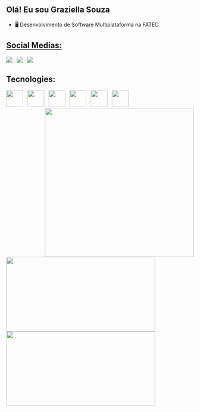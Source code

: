 

## Olá! Eu sou Graziella Souza

- 🖥️ Desenvolvimento de Software Multiplataforma na FATEC
<div>
  <a href="https://github.com/GraziiSouza">
</div>

## **Social Medias:**

<div>
  <a href="https://www.instagram.com/grazi_bjj/" target="_blank"><img src="https://img.shields.io/badge/Instagram-E4405F?style=for-the-badge&logo=instagram&logoColor=white"></a> &nbsp;
  <a href="https://www.linkedin.com/in/graziella-souza-28482326b/" target="_blank"><img src="https://img.shields.io/badge/LinkedIn-0077B5?style=for-the-badge&logo=linkedin&logoColor=white"></a> &nbsp;     
  <a href="mailto:graziisouza0127@gmail.com" targey="_blank"><img src="https://img.shields.io/badge/Gmail-D14836?style=for-the-badge&logo=gmail&logoColor=white"></a> &nbsp;
</div>

## Tecnologies:
<div>
  <img height=45 width=45 src="https://cdn.jsdelivr.net/gh/devicons/devicon@latest/icons/html5/html5-plain-wordmark.svg" /> &nbsp;
  <img height=45 width=45 src="https://cdn.jsdelivr.net/gh/devicons/devicon@latest/icons/css3/css3-plain-wordmark.svg" /> &nbsp;
  <img height=45 width=45 src="https://cdn.jsdelivr.net/gh/devicons/devicon@latest/icons/javascript/javascript-plain.svg" /> &nbsp;
  <img height=45 width=45 src="https://cdn.jsdelivr.net/gh/devicons/devicon@latest/icons/typescript/typescript-plain.svg" /> &nbsp;
  <img height=45 width=45 src="https://cdn.jsdelivr.net/gh/devicons/devicon@latest/icons/figma/figma-original.svg"/> &nbsp;
  <img height=45 width=45  src="https://cdn.jsdelivr.net/gh/devicons/devicon@latest/icons/canva/canva-original.svg" /> &nbsp;
</div>

<img align=right width=400 height=400 src="https://cdn.picrew.me/shareImg/org/202409/1911005_gF6qELNu.png"/>

<a href="https://github.com/grazisouza1/github-readme-stats">
  <img height=200 width=400 align=center src="https://github-readme-stats.vercel.app/api/top-langs?username=grazisouza1&layout=compact&langs_count=8&card_width=320&theme=react" />
</a>

  
<a href="https://github.com/grazisouza1/github-readme-stats">
  <img height=200 width=400 align=center src="https://github-readme-stats.vercel.app/api?username=grazisouza1&theme=react" />
</a>
  
